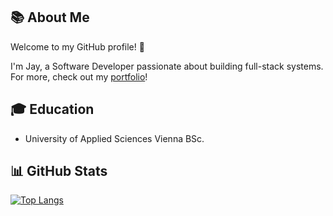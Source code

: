 ## 📚 About Me

Welcome to my GitHub profile! 👋

I'm Jay, a Software Developer passionate about building full-stack systems. For more, check out my [portfolio](https://jayq97.github.io/)!

## 🎓 Education

- University of Applied Sciences Vienna BSc.

## 📊 GitHub Stats

[![Top Langs](https://github-readme-stats.vercel.app/api/top-langs/?username=jayq97&layout=compact&theme=tokyonight)](https://github.com/anuraghazra/github-readme-stats)

